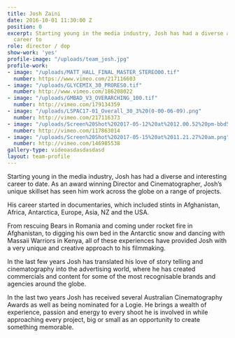 ```yaml
---
title: Josh Zaini
date: 2016-10-01 11:30:00 Z
position: 0
excerpt: Starting young in the media industry, Josh has had a diverse and interesting
  career to
role: director / dop
show-work: 'yes'
profile-image: "/uploads/team_josh.jpg"
profile-work:
- image: "/uploads/MATT_HALL_FINAL_MASTER_STEREO00.tif"
  number: https://www.vimeo.com/217116603
- image: "/uploads/GLYCEMIX_30_PRORES0.tif"
  number: http://www.vimeo.com/186208022
- image: "/uploads/GMBAD_V3_OVERARCHING_100.tif"
  number: http://vimeo.com/179134359
- image: "/uploads/LSPAC17-01_Overall_30_3%20(0-00-06-09).png"
  number: http://vimeo.com/217116373
- image: "/uploads/Screen%20Shot%202017-05-12%20at%2012.00.52%20pm-bbd5ef.png"
  number: http://vimeo.com/117863014
- image: "/uploads/Screen%20Shot%202017-05-15%20at%2011.21.27%20am.png"
  number: http://vimeo.com/146985538
gallery-type: videoasdasdasdasd
layout: team-profile
---
```


Starting young in the media industry, Josh has had a diverse and interesting career to date. As an award winning Director and Cinematographer, Josh’s unique skillset has seen him work across the globe on a range of projects.

His career started in documentaries, which included stints in Afghanistan, Africa, Antarctica, Europe, Asia, NZ and the USA.

From rescuing Bears in Romania and coming under rocket fire in Afghanistan, to digging his own bed in the Antarctic snow and dancing with Massaii Warriors in Kenya, all of these experiences have provided Josh with a very unique and creative approach to his filmmaking.

In the last few years Josh has translated his love of story telling and cinematography into the advertising world, where he has created commercials and content for some of the most recognisable brands and agencies around the globe.

In the last two years Josh has received several Australian Cinematography Awards as well as being nominated for a Logie. He brings a wealth of experience, passion and energy to every shoot he is involved in while approaching every project, big or small as an opportunity to create something memorable.